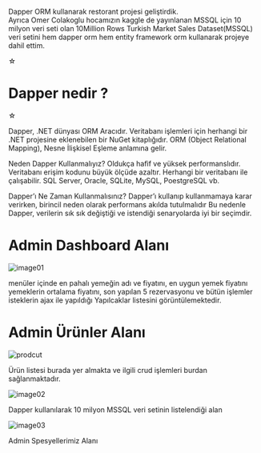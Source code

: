 Dapper ORM kullanarak restorant projesi geliştirdik.<br> 
Ayrıca Omer Colakoglu hocamızın kaggle de yayınlanan MSSQL için 10 milyon veri seti olan 10Million Rows Turkish Market Sales Dataset(MSSQL) veri setini hem dapper orm hem entity framework orm kullanarak projeye dahil ettim.

 ☆ <h1>Dapper nedir ? </h1> ☆

Dapper, .NET dünyası ORM Aracıdır. Veritabanı işlemleri için herhangi bir .NET projesine eklenebilen bir NuGet kitaplığıdır. ORM (Object Relational Mapping), Nesne İlişkisel Eşleme anlamına gelir.

Neden Dapper Kullanmalıyız?
Oldukça hafif ve yüksek performanslıdır.
Veritabanı erişim kodunu büyük ölçüde azaltır.
Herhangi bir veritabanı ile çalışabilir. SQL Server, Oracle, SQLite, MySQL, PoestgreSQL vb.

Dapper’ı Ne Zaman Kullanmalısınız?
Dapper’ı kullanıp kullanmamaya karar verirken, birincil neden olarak performans akılda tutulmalıdır
Bu nedenle Dapper, verilerin sık sık değiştiği ve istendiği senaryolarda iyi bir seçimdir. 

<h1>Admin Dashboard Alanı</h1>

![image01](https://github.com/user-attachments/assets/2408ad2e-c77f-49a1-a438-60656a24d590)

menüler içinde en pahalı yemeğin adı ve fiyatını, en uygun yemek fiyatını yemeklerin ortalama fiyatını, son yapılan 5 rezervasyonu ve bütün işlemler isteklerin ajax ile yapıldığı Yapılcaklar listesini görüntülemektedir.

<h1>Admin Ürünler Alanı</h1>

![prodcut](https://github.com/user-attachments/assets/2e5792c6-17ce-4bfa-98b2-88aa38288fe4)

Ürün listesi burada yer almakta ve ilgili crud işlemleri burdan sağlanmaktadır.

![image02](https://github.com/user-attachments/assets/821e1099-8c06-41f7-a11a-1f5e42057113)

Dapper kullanılarak 10 milyon MSSQL veri setinin listelendiği alan

![image03](https://github.com/user-attachments/assets/330957b8-6983-414c-b40a-337b41c56dc3)


Admin Spesyellerimiz Alanı


